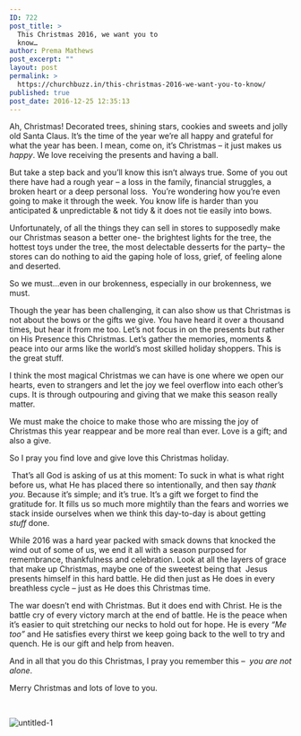 ```yaml
---
ID: 722
post_title: >
  This Christmas 2016, we want you to
  know…
author: Prema Mathews
post_excerpt: ""
layout: post
permalink: >
  https://churchbuzz.in/this-christmas-2016-we-want-you-to-know/
published: true
post_date: 2016-12-25 12:35:13
---
```

Ah, Christmas! Decorated trees, shining stars, cookies and sweets and jolly old Santa Claus. It’s the time of the year we’re all happy and grateful for what the year has been. I mean, come on, it’s Christmas – it just makes us <em>happy</em>. We love receiving the presents and having a ball.

But take a step back and you’ll know this isn’t always true. Some of you out there have had a rough year – a loss in the family, financial struggles, a broken heart or a deep personal loss.  You’re wondering how you’re even going to make it through the week. You know life is harder than you anticipated &amp; unpredictable &amp; not tidy &amp; it does not tie easily into bows.

Unfortunately, of all the things they can sell in stores to supposedly make our Christmas season a better one- the brightest lights for the tree, the hottest toys under the tree, the most delectable desserts for the party– the stores can do nothing to aid the gaping hole of loss, grief, of feeling alone and deserted.

So we must…even in our brokenness, especially in our brokenness, we must.

Though the year has been challenging, it can also show us that Christmas is not about the bows or the gifts we give. You have heard it over a thousand times, but hear it from me too. Let’s not focus in on the presents but rather on His Presence this Christmas. Let’s gather the memories, moments &amp; peace into our arms like the world’s most skilled holiday shoppers. This is the great stuff.

I think the most magical Christmas we can have is one where we open our hearts, even to strangers and let the joy we feel overflow into each other’s cups. It is through outpouring and giving that we make this season really matter.

We must make the choice to make those who are missing the joy of Christmas this year reappear and be more real than ever. Love is a gift; and also a give.

So I pray you find love and give love this Christmas holiday.

<em> </em>That’s all God is asking of us at this moment: To suck in what is what right before us, what He has placed there so intentionally, and then say <em>thank you</em>. Because it’s simple; and it’s true. It’s a gift we forget to find the gratitude for. It fills us so much more mightily than the fears and worries we stack inside ourselves when we think this day-to-day is about getting <em>stuff</em> done.

While 2016 was a hard year packed with smack downs that knocked the wind out of some of us, we end it all with a season purposed for remembrance, thankfulness and celebration. Look at all the layers of grace that make up Christmas, maybe one of the sweetest being that  Jesus presents himself in this hard battle. He did then just as He does in every breathless cycle – just as He does this Christmas time.

The war doesn’t end with Christmas. But it does end with Christ. He is the battle cry of every victory march at the end of battle. He is the peace when it’s easier to quit stretching our necks to hold out for hope. He is every <em>“Me too”</em> and He satisfies every thirst we keep going back to the well to try and quench. He is our gift and help from heaven.

And in all that you do this Christmas, I pray you remember this –  <em>you are not alone</em>.

Merry Christmas and lots of love to you.

&nbsp;

<img class=" size-full wp-image-299 aligncenter" src="https://aweandwonderweb.files.wordpress.com/2016/12/untitled-1.jpg?w=736" sizes="(max-width: 600px) 100vw, 600px" srcset="https://aweandwonderweb.files.wordpress.com/2016/12/untitled-1.jpg 600w, https://aweandwonderweb.files.wordpress.com/2016/12/untitled-1.jpg?w=150 150w, https://aweandwonderweb.files.wordpress.com/2016/12/untitled-1.jpg?w=300 300w" alt="untitled-1" data-attachment-id="299" data-permalink="https://aweandwonderweb.wordpress.com/2016/12/24/this-christmas-2016-we-want-you-to-know/untitled-1/" data-orig-file="https://aweandwonderweb.files.wordpress.com/2016/12/untitled-1.jpg?w=736" data-orig-size="600,400" data-comments-opened="1" data-image-meta="{&quot;aperture&quot;:&quot;0&quot;,&quot;credit&quot;:&quot;&quot;,&quot;camera&quot;:&quot;&quot;,&quot;caption&quot;:&quot;&quot;,&quot;created_timestamp&quot;:&quot;0&quot;,&quot;copyright&quot;:&quot;&quot;,&quot;focal_length&quot;:&quot;0&quot;,&quot;iso&quot;:&quot;0&quot;,&quot;shutter_speed&quot;:&quot;0&quot;,&quot;title&quot;:&quot;&quot;,&quot;orientation&quot;:&quot;0&quot;}" data-image-title="untitled-1" data-image-description="" data-medium-file="https://aweandwonderweb.files.wordpress.com/2016/12/untitled-1.jpg?w=736?w=300" data-large-file="https://aweandwonderweb.files.wordpress.com/2016/12/untitled-1.jpg?w=736?w=600" />
<div class="wpcnt"></div>